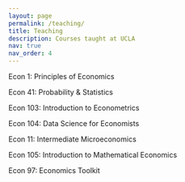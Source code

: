 ```yaml
---
layout: page
permalink: /teaching/
title: Teaching
description: Courses taught at UCLA
nav: true
nav_order: 4
---
```


Econ 1: Principles of Economics  

Econ 41: Probability & Statistics 

Econ 103: Introduction to Econometrics

Econ 104: Data Science for Economists

Econ 11: Intermediate Microeconomics

Econ 105: Introduction to Mathematical Economics

Econ 97: Economics Toolkit

